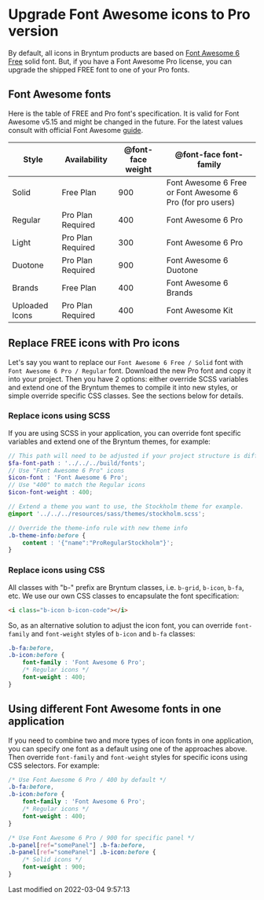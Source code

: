 # Upgrade Font Awesome icons to Pro version

By default, all icons in Bryntum products are based on [Font Awesome 6 Free](https://fontawesome.com/icons?d=gallery&m=free) solid font.
But, if you have a Font Awesome Pro license, you can upgrade the shipped FREE font to one of your Pro fonts.

## Font Awesome fonts

Here is the table of FREE and Pro font's specification. It is valid for Font Awesome v5.15 and might be changed in the future.
For the latest values consult with official Font Awesome [guide](https://fontawesome.com/v5.15/how-to-use/on-the-web/advanced/css-pseudo-elements).

| Style          | Availability      | @font-face weight | @font-face font-family                                    |
|----------------|-------------------|-------------------|-----------------------------------------------------------|
| Solid          | Free Plan         | 900               | Font Awesome 6 Free or Font Awesome 6 Pro (for pro users) |
| Regular        | Pro Plan Required | 400               | Font Awesome 6 Pro                                        |
| Light          | Pro Plan Required | 300               | Font Awesome 6 Pro                                        |
| Duotone        | Pro Plan Required | 900               | Font Awesome 6 Duotone                                    |
| Brands         | Free Plan         | 400               | Font Awesome 6 Brands                                     |
| Uploaded Icons | Pro Plan Required | 400               | Font Awesome Kit                                          |

## Replace FREE icons with Pro icons

Let's say you want to replace our `Font Awesome 6 Free / Solid` font with `Font Awesome 6 Pro / Regular` font.
Download the new Pro font and copy it into your project. Then you have 2 options: either override SCSS variables
and extend one of the Bryntum themes to compile it into new styles, or simple override specific CSS classes.
See the sections below for details.

### Replace icons using SCSS

If you are using SCSS in your application, you can override font specific variables and extend one of the Bryntum themes, for example:

```scss
// This path will need to be adjusted if your project structure is different, for example
$fa-font-path : '../../../build/fonts';
// Use "Font Awesome 6 Pro" icons
$icon-font : 'Font Awesome 6 Pro';
// Use "400" to match the Regular icons
$icon-font-weight : 400;

// Extend a theme you want to use, the Stockholm theme for example.
@import '../../../resources/sass/themes/stockholm.scss';

// Override the theme-info rule with new theme info
.b-theme-info:before {
    content : '{"name":"ProRegularStockholm"}';
}
```

### Replace icons using CSS

All classes with "b-" prefix are Bryntum classes, i.e. `b-grid`, `b-icon`, `b-fa`, etc.
We use our own CSS classes to encapsulate the font specification:

```html
<i class="b-icon b-icon-code"></i>
```

So, as an alternative solution to adjust the icon font, you can override `font-family` and `font-weight` styles of `b-icon` and `b-fa` classes:

```css
.b-fa:before,
.b-icon:before {
    font-family : 'Font Awesome 6 Pro';
    /* Regular icons */
    font-weight : 400;
}
```

## Using different Font Awesome fonts in one application

If you need to combine two and more types of icon fonts in one application, you can specify one font as a default using one of the approaches above.
Then override `font-family` and `font-weight` styles for specific icons using CSS selectors. For example:

```css
/* Use Font Awesome 6 Pro / 400 by default */
.b-fa:before,
.b-icon:before {
    font-family : 'Font Awesome 6 Pro';
    /* Regular icons */
    font-weight : 400;
}

/* Use Font Awesome 6 Pro / 900 for specific panel */
.b-panel[ref="somePanel"] .b-fa:before,
.b-panel[ref="somePanel"] .b-icon:before {
    /* Solid icons */
    font-weight : 900;
}
```


<p class="last-modified">Last modified on 2022-03-04 9:57:13</p>